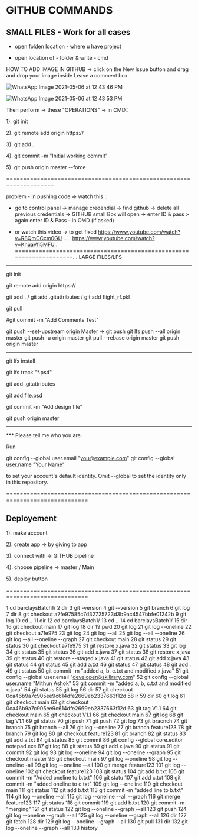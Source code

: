 # GITHUB COMMANDS 

SMALL FILES - Work for all cases
----------------------------------
* open folden location - where u have project

* open location of - folder & write - cmd

HOW TO ADD IMAGE IN GITHUB -> click on the New Issue button and drag and drop your image inside Leave a comment box.

![WhatsApp Image 2021-05-06 at 12 43 46 PM](https://user-images.githubusercontent.com/41515202/117257356-69842880-ae69-11eb-9961-bea900d6c010.jpeg)

![WhatsApp Image 2021-05-06 at 12 43 53 PM](https://user-images.githubusercontent.com/41515202/117257333-64bf7480-ae69-11eb-838b-e92620a7ba5e.jpeg)

Then perform -> these "OPERATIONS" -> in CMD::

1). git init 

2). git remote add origin https://

3). git add .

4). git commit -m "Initial working commit"

5). git push origin master --force

====================================================================

problem - in pushing code => watch this ::
* go to control panel -> manage credendial -> find github -> delete all previous credentials -> GITHUB small Box will open -> enter ID & pass > again enter ID & Pass - in CMD (if asked)

* or watch this video -> to get fixed
https://www.youtube.com/watch?v=R8QmCCcm0GU ... 
.
https://www.youtube.com/watch?v=KnuaVfi5MFU
.
====================================================================.
.
LARGE FILES/LFS
----------------
git init

git remote add origin https://

git add . / git add .gitattributes / git add flight_rf.pkl

git pull 

#git commit -m "Add Comments Test"

git push --set-upstream origin Master -> git push
git lfs push --all origin master
git push -u origin master
git pull --rebase origin master
git push origin master

---------------------------------------
git lfs install

git lfs track "*.psd"

git add .gitattributes

git add file.psd

git commit -m "Add design file"

git push origin master

---------------------------------------
*** Please tell me who you are.

Run

  git config --global user.email "you@example.com"
  git config --global user.name "Your Name"

to set your account's default identity.
Omit --global to set the identity only in this repository.

==============================================================================

Deployement
-----------
1). make account 

2). create app => by giving to app

3). connect with -> GITHUB pipeline

4). choose pipeline -> master / Main  

5). deploy button

==============================================================================














1 cd barclaysBatch1/ 2 dir 3 git -version 4 git --version 5 git branch 6 git log 7 dir 8 git checkout a7fe97585c7d32725723d3b9ac4547bbfe01242b 9 git log 10 cd .. 11 dir 12 cd barclaysBatch1/ 13 cd .. 14 cd barclaysBatch1/ 15 dir 16 git checkout main 17 git log 18 dir 19 pwd 20 git log 21 git log --oneline 22 git checkout a7fe975 23 git log 24 git log --all 25 git log --all --oneline 26 git log --all --oneline --graph 27 git checkout main 28 git status 29 git status 30 git checkout a7fe975 31 git restore x.java 32 git status 33 git log 34 git status 35 git status 36 git add x.java 37 git status 38 git restore x.java 39 git status 40 git restore --staged x.java 41 git status 42 git add x.java 43 git status 44 git status 45 git add a.txt 46 git status 47 git status 48 git add . 49 git status 50 git commit -m "added a, b, c.txt and modified x.java" 51 git config --global user.email "developer@skillrary.com" 52 git config --global user.name "Mithun Ashok" 53 git commit -m "added a, b, c.txt and modified x.java" 54 git status 55 git log 56 dir 57 git checkout 0ca46b9a7c905ee9c614dfe2669eb2337663f12d 58 ir 59 dir 60 git log 61 git checkout main 62 git checkout 0ca46b9a7c905ee9c614dfe2669eb2337663f12d 63 git tag V1.1 64 git checkout main 65 git checkout V1.1 66 git checkout main 67 git log 68 git tag V1.1 69 git status 70 git push 71 git push 72 git log 73 git bracnch 74 git branch 75 git branch --all 76 git log --oneline 77 git branch feature123 78 git branch 79 git log 80 git checkout feature123 81 git branch 82 git status 83 git add a.txt 84 git status 85 git commit 86 git config --global core.editor notepad.exe 87 git log 88 git status 89 git add x.java 90 git status 91 git commit 92 git log 93 git log --oneline 94 git log --oneline --graph 95 git checkout master 96 git checkout main 97 git log --oneline 98 git log --oneline -all 99 git log --oneline --all 100 git merge feature123 101 git log --oneline 102 git checkout feature123 103 git status 104 git add b.txt 105 git commit -m "Added oneline to b.txt" 106 git statu 107 git add c.txt 108 git commit -m "added oneline to c.txt" 109 git log --oneline 110 git checkout main 111 git status 112 git add b.txt 113 git commit -m "added line to b.txt" 114 git log --oneline --all 115 git log --oneline --all --graph 116 git merge feature123 117 git status 118 git commit 119 git add b.txt 120 git commit -m "merging" 121 git status 122 git log --oneline --graph --all 123 git push 124 git log --oneline --graph --all 125 git log --oneline --graph --all 126 dir 127 git fetch 128 dir 129 git log --oneline --graph --all 130 git pull 131 dir 132 git log --oneline --graph --all 133 history

